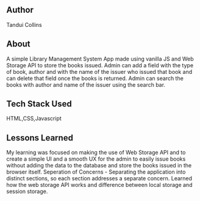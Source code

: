 ## Author
Tandui Collins

## About
A simple Library Management System App made using vanilla JS and Web Storage API to store the books issued. Admin can add a field with the type of book, author and with the name of the issuer who issued that book and can delete that field once the books is returned. Admin can search the books with author and name of the issuer using the search bar.

## Tech Stack Used
HTML,CSS,Javascript
      
## Lessons Learned
My learning was focused on making the use of Web Storage API and to create a simple UI and a smooth UX for the admin to easily issue books without adding the data to the database and store the books issued in the browser itself.
Seperation of Concerns - Separating the application into distinct sections, so each section addresses a separate concern. Learned how the web storage API works and difference between local storage and session storage. 
